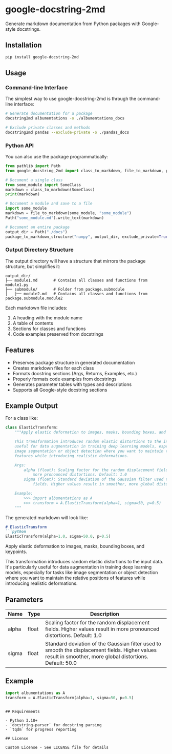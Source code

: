 # google-docstring-2md

Generate markdown documentation from Python packages with Google-style docstrings.

## Installation

```bash
pip install google-docstring-2md
```

## Usage

### Command-line Interface

The simplest way to use google-docstring-2md is through the command-line interface:

```bash
# Generate documentation for a package
docstring2md albumentations -o ./albumentations_docs

# Exclude private classes and methods
docstring2md pandas --exclude-private -o ./pandas_docs
```

### Python API

You can also use the package programmatically:

```python
from pathlib import Path
from google_docstring_2md import class_to_markdown, file_to_markdown, package_to_markdown_structure

# Document a single class
from some_module import SomeClass
markdown = class_to_markdown(SomeClass)
print(markdown)

# Document a module and save to a file
import some_module
markdown = file_to_markdown(some_module, "some_module")
Path("some_module.md").write_text(markdown)

# Document an entire package
output_dir = Path("./docs")
package_to_markdown_structure("numpy", output_dir, exclude_private=True)
```

### Output Directory Structure

The output directory will have a structure that mirrors the package structure, but simplifies it:

```
output_dir/
├── module1.md       # Contains all classes and functions from module1.py
├── submodule/       # Folder from package.submodule
│   ├── module2.md   # Contains all classes and functions from package.submodule.module2
```

Each markdown file includes:
1. A heading with the module name
2. A table of contents
3. Sections for classes and functions
4. Code examples preserved from docstrings

## Features

- Preserves package structure in generated documentation
- Creates markdown files for each class
- Formats docstring sections (Args, Returns, Examples, etc.)
- Properly formats code examples from docstrings
- Generates parameter tables with types and descriptions
- Supports all Google-style docstring sections

## Example Output

For a class like:

```python
class ElasticTransform:
    """Apply elastic deformation to images, masks, bounding boxes, and keypoints.

    This transformation introduces random elastic distortions to the input data. It's particularly
    useful for data augmentation in training deep learning models, especially for tasks like
    image segmentation or object detection where you want to maintain the relative positions of
    features while introducing realistic deformations.

    Args:
        alpha (float): Scaling factor for the random displacement fields. Higher values result in
            more pronounced distortions. Default: 1.0
        sigma (float): Standard deviation of the Gaussian filter used to smooth the displacement
            fields. Higher values result in smoother, more global distortions. Default: 50.0

    Example:
        >>> import albumentations as A
        >>> transform = A.ElasticTransform(alpha=1, sigma=50, p=0.5)
    """
```

The generated markdown will look like:

```markdown
# ElasticTransform
```python
ElasticTransform(alpha=1.0, sigma=50.0, p=0.5)
```

Apply elastic deformation to images, masks, bounding boxes, and keypoints.

This transformation introduces random elastic distortions to the input data. It's particularly
useful for data augmentation in training deep learning models, especially for tasks like
image segmentation or object detection where you want to maintain the relative positions of
features while introducing realistic deformations.

## Parameters
| Name | Type | Description |
|------|------|-------------|
| alpha | float | Scaling factor for the random displacement fields. Higher values result in more pronounced distortions. Default: 1.0 |
| sigma | float | Standard deviation of the Gaussian filter used to smooth the displacement fields. Higher values result in smoother, more global distortions. Default: 50.0 |

## Example
```python
import albumentations as A
transform = A.ElasticTransform(alpha=1, sigma=50, p=0.5)
```
```

## Requirements

- Python 3.10+
- `docstring-parser` for docstring parsing
- `tqdm` for progress reporting

## License

Custom License - See LICENSE file for details
